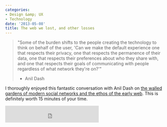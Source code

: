 ```yaml
---
categories:
- Design &amp; UX
- Technology
date: '2013-05-08'
title: The web we lost, and other losses
---
```


<blockquote>"Some of the burden shifts to the people creating the technology to think on behalf of the user, 'Can we make the default experience one that respects their privacy, one that respects the permanence of their data, one that respects their preferences about who they share with, and one that respects their goals of communicating with people regardless of what network they're on?'"

- Anil Dash</blockquote>

I thoroughly enjoyed this fantastic conversation with Anil Dash on <a href="http://dashes.com/anil/2013/05/the-web-we-lost-and-other-losses.html">the walled gardens of modern social networks and the ethos of the early web</a>. This is definitely worth 15 minutes of your time.

<iframe frameborder="0" src="http://www.wnyc.org/widgets/ondemand_player/#file=http%3A%2F%2Fwww.wnyc.org%2Faudio%2Fxspf%2F287072%2F;containerClass=wnyc" width="300" height="54"></iframe>